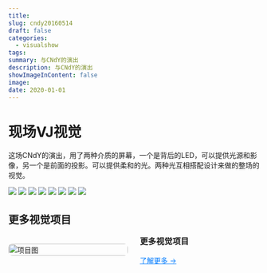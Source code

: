 ```yaml
---
title:
slug: cndy20160514
draft: false
categories:
  - visualshow
tags:
summary: 与CNdY的演出
description: 与CNdY的演出
showImageInContent: false
image:
date: 2020-01-01
---
```


# 现场VJ视觉

这场CNdY的演出，用了两种介质的屏幕，一个是背后的LED，可以提供光源和影像，另一个是前面的投影。可以提供柔和的光。两种光互相搭配设计来做的整场的视觉。


![](https://img.inkx.cc/CNdY20160514-29.jpg)
![](https://img.inkx.cc/CNdY20160514-28.jpg)
![](https://img.inkx.cc/CNdY20160514-27.jpg)
![](https://img.inkx.cc/CNdY20160514-26.jpg)
![](https://img.inkx.cc/CNdY20160514-21.jpg)
![](https://img.inkx.cc/CNdY20160514-14.jpg)
![](https://img.inkx.cc/CNdY20160514-13.jpg)
![](https://img.inkx.cc/CNdY20160514-12.jpg)








## 更多视觉项目

<div style="display: flex; gap: 24px; align-items: center; margin-bottom: 32px;">
  <div style="flex: 1;">
    <img src="https://img.inkx.cc/20250706134639572.jpg" alt="项目图" style="width:100%; border-radius:8px;" />
  </div>
  <div style="flex: 1;">
    <h3 style="margin-top: 0;">更多视觉项目</h3>
    <p style="margin: 0 0 12px;"></p>
    <a href="/visualshow/about" style="color: #007BFF; text-decoration: underline;">了解更多 →</a>
  </div>
</div>


